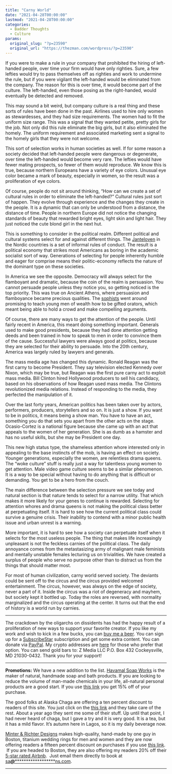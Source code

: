 ```yaml
---
title: "Carny World"
date: "2021-04-28T00:00:00"
lastmod: "2021-04-28T00:00:00"
categories:
  - Badder Thoughts
  - Culture
params:
  original_slug: "?p=23590"
  original_url: "https://thezman.com/wordpress/?p=23590"
---
```


If you were to make a rule in your company that prohibited the hiring of
left-handed people, over time your firm would have only righties. Sure,
a few lefties would try to pass themselves off as righties and work to
undermine the rule, but if you were vigilant the left-handed would be
eliminated from the company. The reason for this is over time, it would
become part of the culture. The left-handed, even those posing as the
right-handed, would eventually be detected and removed.

This may sound a bit weird, but company culture is a real thing and
these sorts of rules have been done in the past. Airlines used to hire
only women as stewardesses, and they had size requirements. The women
had to fit the uniform size range. This was a signal that they wanted
petite, pretty girls for the job. Not only did this rule eliminate the
big girls, but it also eliminated the homely. The uniform requirement
and associated marketing sent a signal to the homely girls that they
were not welcome.

This sort of selection works in human societies as well. If for some
reason a society decided that left-handed people were dangerous or
degenerate, over time the left-handed would become very rare. The
lefties would have fewer mating prospects, so fewer of them would
reproduce. We know this is true, because northern Europeans have a
variety of eye colors. Unusual eye color became a mark of beauty,
especially in women, so the result was a proliferation of eye colors.

Of course, people do not sit around thinking, “How can we create a set
of cultural rules in order to eliminate the left-handed?” Cultural rules
just sort of happen. They evolve through experience and the changes they
create in the people. It is a dynamic that can only be understood from a
distance, the distance of time. People in northern Europe did not notice
the changing standards of beauty that rewarded bright eyes, light skin
and light hair. They just noticed the cute blond girl in the next hut.

This is something to consider in the political realm. Different
political and cultural systems select for and against different things.
The <a href="https://en.wikipedia.org/wiki/Law_of_Jante" rel="noopener"
target="_blank">Janteloven</a> in the Nordic countries is a set of
informal rules of conduct. The result is a political economy that
strikes most Americans as boring in the academic socialist sort of way.
Generations of selecting for people inherently humble and eager for
comprise means their politic-economy reflects the nature of the dominant
type on these societies.

In America we see the opposite. Democracy will always select for the
flamboyant and dramatic, because the coin of the realm is persuasion.
You cannot persuade people unless they notice you, so getting noticed is
the top priority. This was true on Ancient Athens, where persuasion and
flamboyance became precious qualities. The
<a href="https://www.freedomain.com/" rel="noopener"
target="_blank">sophists</a> went around promising to teach young men of
wealth how to be gifted orators, which meant being able to hold a crowd
and make compelling arguments.

Of course, there are many ways to get the attention of the people. Until
fairly recent in America, this meant doing something important. Generals
used to make good presidents, because they had done attention getting
deeds and been trained in how to speak to men in order to convince them
of the cause. Successful lawyers were always good at politics, because
they are selected for their ability to persuade. Into the 20th century,
America was largely ruled by lawyers and generals.

The mass media age has changed this dynamic. Ronald Reagan was the first
carny to become President. They say television elected Kennedy over
Nixon, which may be true, but Reagan was the first pure carny act to
exploit mass media. Bill Clinton hired Hollywood producers to sell his
candidacy, based on his observations of how Reagan used mass media. The
Clintons revolutionized media relations. Instead of responding to the
media, they perfected the manipulation of it.

Over the last forty years, American politics has been taken over by
actors, performers, producers, storytellers and so on. It is just a
show. If you want to be in politics, it means being a show man. You have
to have an act, something you do that sets you apart from the other acts
on the stage. Ocasio-Cortez is a national figure because she came up
with an act that appeals to the women of her generation. She is as dumb
as a hamster and has no useful skills, but she may be President one day.

This new high status type, the shameless attention whore interested only
in appealing to the base instincts of the mob, is having an effect on
society. Younger generations, especially the women, are relentless drama
queens. The “woke culture” stuff is really just a way for talentless
young women to get attention. Male video game culture seems to be a
similar phenomenon. It is a way to be special without having to do
anything that is difficult or demanding. You get to be a hero from the
couch.

The main difference between the selection pressure we see today and
natural section is that nature tends to select for a narrow utility.
That which makes it more likely for your genes to continue is rewarded.
Selecting for attention whores and drama queens is not making the
political class better at perpetuating itself. It is hard to see how the
current political class could survive a genuine crisis. Their inability
to contend with a minor public health issue and urban unrest is a
warning.

More important, it is hard to see how a society can perpetuate itself
when it selects for the most useless people. The thing that makes life
increasingly unpleasant is not the feckless carnies of the political
class. The daily annoyance comes from the metastasizing army of
malignant male feminists and mentally unstable females lecturing us on
trivialities. We have created a surplus of people who serve no purpose
other than to distract us from the things that should matter most.

For most of human civilization, carny world served society. The deviants
could be sent off to the circus and the circus provided welcomed
entertainment. The circus, however, was always on the edge of society,
never a part of it. Inside the circus was a riot of degeneracy and
mayhem, but society kept it bottled up. Today the roles are reversed,
with normality marginalized and the circus operating at the center. It
turns out that the end of history is a world run by carnies.

------------------------------------------------------------------------

The crackdown by the oligarchs on dissidents has had the happy result of
a proliferation of new ways to support your favorite creator. If you
like my work and wish to kick in a few bucks, you can
<a href="https://www.buymeacoffee.com/mujolulu" rel="noopener"
target="_blank">buy me a beer</a>. You can sign up for a
<a href="https://www.subscribestar.com/the-z-blog" rel="noopener"
target="_blank">SubscribeStar</a> subscription and get some extra
content. You can donate via <a
href="https://www.paypal.com/donate/?cmd=_s-xclick&amp;hosted_button_id=UDAS2Q8JYA6CN&amp;source=url"
rel="noopener" target="_blank">PayPal</a>. My crypto addresses are
<a href="https://thezman.com/wordpress/?page_id=22713" rel="noopener"
target="_blank">here</a> for those who prefer that option. You can send
gold bars to: Z Media LLC P.O. Box 432 Cockeysville, MD 21030-0432.
Thank you for your support!

------------------------------------------------------------------------

**Promotions:** We have a new addition to the list.
<a href="https://havamalsoapworks.com/" rel="noopener"
target="_blank">Havamal Soap Works</a> is the maker of natural, handmade
soap and bath products. If you are looking to reduce the volume of
man-made chemicals in your life, all-natural personal products are a
good start. If you use
<a href="https://havamalsoapworks.com/discount/ZMAN" rel="noopener"
target="_blank">this link</a> you get 15% off of your purchase.

The good folks at Alaska Chaga are offering a ten percent discount to
readers of this site. You just click on the
<a href="https://alaskachaga.us/discount/ZMAN" rel="noopener noreferrer"
target="_blank">this link</a> and they take care of the rest. About a
year ago they sent me some of their stuff. Up until that point, I had
never heard of chaga, but I gave a try and it is very good. It is a tea,
but it has a mild flavor. It’s autumn here in Lagos, so it is my daily
beverage now.

<a href="https://www.minterandrichterdesigns.com/"
rel="noreferrer nofollow noopener" target="_blank">Minter &amp; Richter
Designs</a> makes high-quality, hand-made by one guy in Boston, titanium
wedding rings for men and women and they are now offering readers a
fifteen percent discount on purchases if you use
<a href="https://www.minterandrichterdesigns.com/discount/ZMAN"
rel="noreferrer nofollow noopener" target="_blank">this link</a>. 
 <span class="highlight"><span class="colour"><span class="font"><span class="size">If
you are headed to Boston, they are also offering my readers 20% off
their <a
href="https://www.airbnb.com/users/7988017/listings?user_id=7988017&amp;s=3"
rel="noopener noreferrer" target="_blank">5-star rated Airbnb</a>.  Just
email them directly to book at
<a href="mailto:sa***@*********************ns.com"
data-original-string="5OmpqQtrFYwjdb7TuYtoWA==cb7RgYgoQk7Thgh91wwhfFrWn3q5CQ/1smMAJpO+KuwnVZJC9SKCwGV7kdYgtlN1giY"><span
class="apbct-email-encoder"
data-original-string="fOXfgdDwKIMafzCWljyjkQ==cb7nntTaT79Ik7QGsdPXNOOJf8Gp/8gb0ke4BfrkTTfNRMJYRDLUWQXRnpIkNJ1GZvZ"
title="This contact has been encoded by Anti-Spam by CleanTalk. Click to decode. To finish the decoding make sure that JavaScript is enabled in your browser.">sa<span
class="apbct-blur">***</span>@<span
class="apbct-blur">*********************</span>ns.com</span></a>.</span></span></span></span>

------------------------------------------------------------------------
